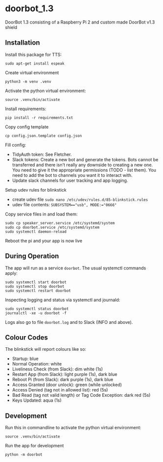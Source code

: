 # doorbot_1.3
DoorBot 1.3 consisting of a Raspberry Pi 2 and custom made DoorBot v1.3 shield

## Installation

Install this package for TTS:
```
sudo apt-get install espeak
```

Create virtual environment
```
python3 -m venv .venv
```

Activate the python virtual environment:
```
source .venv/bin/activate
```

Install requirements:
```
pip install -r requirements.txt
```

Copy config template
```
cp config.json.template config.json
```

Fill config:
- TidyAuth token: See Fletcher.
- Slack tokens: Create a new bot and generate the tokens. Bots cannot be transferred and there isn't really any downside to creating a new one. You need to give it the appropriate permissions (TODO - list them). You need to add the bot to channels you want it to interact with.
- Update slack channels for user tracking and app logging.

Setup udev rules for blinkstick
- create udev file `sudo nano /etc/udev/rules.d/85-blinkstick.rules`
- udev file contents: `SUBSYSTEM=="usb", MODE:="0666"`


Copy service files in and load them:
```
sudo cp speaker_server.service /etc/systemd/system
sudo cp doorbot.service /etc/systemd/system
sudo systemctl daemon-reload
```

Reboot the pi and your app is now live

## During Operation

The app will run as a service `doorbot`. The usual systemctl commands apply:
```
sudo systemctl start doorbot
sudo systemctl stop doorbot
sudo systemctl restart doorbot
```

Inspecting logging and status via systemctl and journald:
```
sudo systemctl status doorbot
journalctl -xe -u doorbot -f
```

Logs also go to file `doorbot.log` and to Slack (INFO and above).

## Colour Codes

The blinkstick will report colours like so:
- Startup: blue
- Normal Operation: white
- Liveliness Check (from Slack): dim white (1s)
- Restart App (from Slack): light purple (1s), dark blue
- Reboot Pi (from Slack): dark purple (1s), dark blue
- Access Granted (door unlock): green (while unlocked)
- Access Denied (tag not in allowed list): red (5s)
- Bad Read (tag not valid length) or Tag Code Exception: dark red (5s)
- Keys Updated: aqua (1s)

## Development

Run this in commandline to activate the python virtual environment:
```
source .venv/bin/activate
```

Run the app for development
```
python -m doorbot
```



